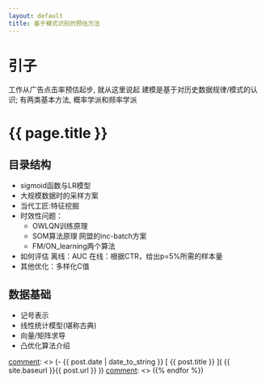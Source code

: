 ```yaml
---
layout: default
title: 基于模式识别的预估方法
---
```


# 引子
工作从广告点击率预估起步, 就从这里说起
建模是基于对历史数据规律/模式的认识; 有两类基本方法, 概率学派和频率学派

# {{ page.title }}
## 目录结构
- sigmoid函数与LR模型
- 大规模数据时的采样方案
- 当代工匠:特征挖掘
- 时效性问题：
    - OWLQN训练原理
    - SOM算法原理 网盟的inc-batch方案
    - FM/ON_learning两个算法
- 如何评估
    离线：AUC
    在线：根据CTR，给出p=5%所需的样本量
- 其他优化：多样化C值

## 数据基础
- 记号表示
- 线性统计模型(堪称古典)
- 向量/矩阵求导
- 凸优化算法介绍


[comment]: <> ({% for post in site.posts %})
[comment]: <> (- {{ post.date | date_to_string }} [ {{ post.title }} ]( {{ site.baseurl }}{{ post.url }} ))
[comment]: <> ({% endfor %})
